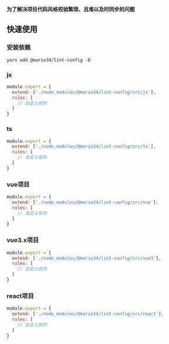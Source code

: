 **为了解决项目代码风格校验繁琐、且难以及时同步的问题**

## 快速使用

### 安装依赖

```shell
yarn add @mario34/lint-config -D
```

### js

```js
module.export = {
  extend: ['./node_modules/@mario34/lint-config/src/js'],
  rules: [
    // 自定义规则
  ]
}
```

### ts

```js
module.export = {
  extend: ['./node_modules/@mario34/lint-config/src/ts'],
  rules: [
    // 自定义规则
  ]
}
```

### vue项目

```js
module.export = {
  extend: ['./node_modules/@mario34/lint-config/src/vue'],
  rules: [
    // 自定义规则
  ]
}
```

### vue3.x项目

```js
module.export = {
  extend: ['./node_modules/@mario34/lint-config/src/vue3'],
  rules: [
    // 自定义规则
  ]
}
```

### react项目

```js
module.export = {
  extend: ['./node_modules/@mario34/lint-config/src/react'],
  rules: [
    // 自定义规则
  ]
}
```